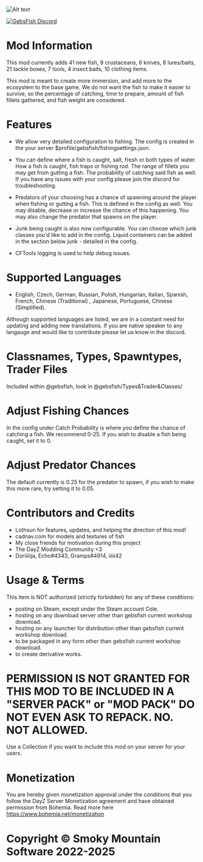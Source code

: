 ![Alt text](https://i.imgur.com/3rhti8A.gif)

[![GebsFish Discord](https://i.imgur.com/4IyA522.png)](https://discord.gg/G8uSGZ8yyf)


# Mod Information
This mod currently adds 41 new fish, 9 crustaceans, 6 knives, 8 lures/baits, 21 tackle boxes, 7 tools, 4 insect baits, 10 clothing items.

This mod is meant to create more immersion, and add more to the ecosystem to the base game. We do not want the fish to make it easier to survive, so the percentage of catching, time to prepare, amount of fish fillets gathered, and fish weight are considered. 

# Features

- We allow very detailed configuration to fishing. The config is created in the your server $profile/gebsfish/fishingsettings.json. 


- You can define where a fish is caught, salt, fresh or both types of water. How a fish is caught, fish traps or fishing rod. The range of fillets you may get from gutting a fish. The probability of catching said fish as well. If you have any issues with your config please join the discord for troubleshooting. 


- Predators of your choosing has a chance of spawning around the player when fishing or gutting a fish. This is defined in the config as well. You may disable, decrease or increase the chance of this happening. You may also change the predator that spawns on the player.


- Junk being caught is also now configurable. You can choose which junk classes you'd like to add in the config. Liquid containers can be added in the section below junk - detailed in the config.


- CFTools logging is used to help debug issues.

# Supported Languages
- English, Czech, German, Russian, Polish, Hungarian, Italian, Spanish, French, Chinese (Traditional) , Japanese, Portuguese, Chinese (Simplified). 


Although supported languages are listed, we are in a constant need for updating and adding new translations. If you are native speaker to any langauge and would like to contribute please let us know in the discord.

# Classnames, Types, Spawntypes, Trader Files
Included within @gebsfish, look in @gebsfish/Types&Trader&Classes/

# Adjust Fishing Chances
In the config under Catch Probability is where you define the chance of catching a fish. We recommend 0-25. If you wish to disable a fish being caught, set it to 0.


# Adjust Predator Chances
The default currently is 0.25 for the predator to spawn, if you wish to make this more rare, try setting it to 0.05.

#  Contributors and Credits
- Lothsun for features, updates, and helping the direction of this mod! 
- cadnav.com for models and textures of fish
- My close friends for motivation during this project
- The DayZ Modding Community <3 
- Doriiiiija, Echo#4343, Gramps#4914, iiiii42

# Usage & Terms
This item is NOT authorized (strictly forbidden) for any of these conditions:
- posting on Steam, except under the Steam account Cole.
- hosting on any download server other than gebsfish current workshop download.
- hosting on any launcher for distribution other than gebsfish  current workshop download.
- to be packaged in any form other than gebsfish current workshop download.
- to create derivative works.

# PERMISSION IS NOT GRANTED FOR THIS MOD TO BE INCLUDED IN A "SERVER PACK" or "MOD PACK" DO NOT EVEN ASK TO REPACK. NO. NOT ALLOWED.
Use a Collection if you want to include this mod on your server for your users. 

# Monetization
You are hereby given monetization approval under the conditions that you follow the DayZ Server Monetization agreement and have obtained permission from Bohemia. Read more here https://www.bohemia.net/monetization

# Copyright © Smoky Mountain Software 2022-2025